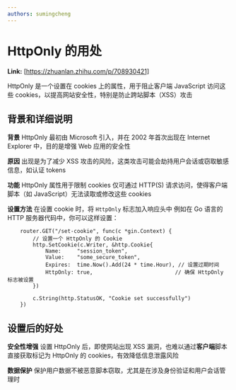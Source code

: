 ```yaml
---
authors: sumingcheng
---
```

# HttpOnly 的用处



 **Link:** [https://zhuanlan.zhihu.com/p/708930421]



HttpOnly 是一个设置在 cookies 上的属性，用于阻止客户端 JavaScript 访问这些 cookies，以提高网站安全性，特别是防止跨站脚本（XSS）攻击

## 背景和详细说明  

**背景** HttpOnly 最初由 Microsoft 引入，并在 2002 年首次出现在 Internet Explorer 中，目的是增强 Web 应用的安全性

**原因** 出现是为了减少 XSS 攻击的风险，这类攻击可能会劫持用户会话或窃取敏感信息，如认证 tokens

**功能** HttpOnly 属性用于限制 cookies 仅可通过 HTTP(S) 请求访问，使得客户端脚本（如 JavaScript）无法读取或修改这些 cookies

**设置方法** 在设置 cookie 时，将 `HttpOnly` 标志加入响应头中 例如在 Go 语言的 HTTP 服务器代码中，你可以这样设置：

```
    router.GET("/set-cookie", func(c *gin.Context) {
        // 设置一个 HttpOnly 的 Cookie
        http.SetCookie(c.Writer, &http.Cookie{
            Name:     "session_token",
            Value:    "some_secure_token",
            Expires:  time.Now().Add(24 * time.Hour), // 设置过期时间
            HttpOnly: true,                          // 确保 HttpOnly 标志被设置
        })
​
        c.String(http.StatusOK, "Cookie set successfully")
    })

```
## 设置后的好处  

**安全性增强** 设置 HttpOnly 后，即使网站出现 XSS 漏洞，也难以通过**客户端**脚本直接获取标记为 HttpOnly 的 cookies，有效降低信息泄露风险

**数据保护** 保护用户数据不被恶意脚本窃取，尤其是在涉及身份验证和用户会话管理时

